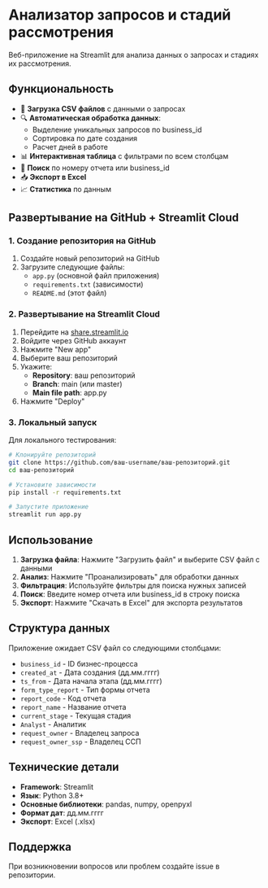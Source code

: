 # Анализатор запросов и стадий рассмотрения

Веб-приложение на Streamlit для анализа данных о запросах и стадиях их рассмотрения.

## Функциональность

- 📁 **Загрузка CSV файлов** с данными о запросах
- 🔍 **Автоматическая обработка данных**:
  - Выделение уникальных запросов по business_id
  - Сортировка по дате создания
  - Расчет дней в работе
- 📊 **Интерактивная таблица** с фильтрами по всем столбцам
- 🔎 **Поиск** по номеру отчета или business_id
- 📥 **Экспорт в Excel**
- 📈 **Статистика** по данным

## Развертывание на GitHub + Streamlit Cloud

### 1. Создание репозитория на GitHub

1. Создайте новый репозиторий на GitHub
2. Загрузите следующие файлы:
   - `app.py` (основной файл приложения)
   - `requirements.txt` (зависимости)
   - `README.md` (этот файл)

### 2. Развертывание на Streamlit Cloud

1. Перейдите на [share.streamlit.io](https://share.streamlit.io)
2. Войдите через GitHub аккаунт
3. Нажмите "New app"
4. Выберите ваш репозиторий
5. Укажите:
   - **Repository**: ваш репозиторий
   - **Branch**: main (или master)
   - **Main file path**: app.py
6. Нажмите "Deploy"

### 3. Локальный запуск

Для локального тестирования:

```bash
# Клонируйте репозиторий
git clone https://github.com/ваш-username/ваш-репозиторий.git
cd ваш-репозиторий

# Установите зависимости
pip install -r requirements.txt

# Запустите приложение
streamlit run app.py
```

## Использование

1. **Загрузка файла**: Нажмите "Загрузить файл" и выберите CSV файл с данными
2. **Анализ**: Нажмите "Проанализировать" для обработки данных  
3. **Фильтрация**: Используйте фильтры для поиска нужных записей
4. **Поиск**: Введите номер отчета или business_id в строку поиска
5. **Экспорт**: Нажмите "Скачать в Excel" для экспорта результатов

## Структура данных

Приложение ожидает CSV файл со следующими столбцами:
- `business_id` - ID бизнес-процесса
- `created_at` - Дата создания (дд.мм.гггг)
- `ts_from` - Дата начала этапа (дд.мм.гггг)
- `form_type_report` - Тип формы отчета
- `report_code` - Код отчета
- `report_name` - Название отчета
- `current_stage` - Текущая стадия
- `Analyst` - Аналитик
- `request_owner` - Владелец запроса
- `request_owner_ssp` - Владелец ССП

## Технические детали

- **Framework**: Streamlit
- **Язык**: Python 3.8+
- **Основные библиотеки**: pandas, numpy, openpyxl
- **Формат дат**: дд.мм.гггг
- **Экспорт**: Excel (.xlsx)

## Поддержка

При возникновении вопросов или проблем создайте issue в репозитории.